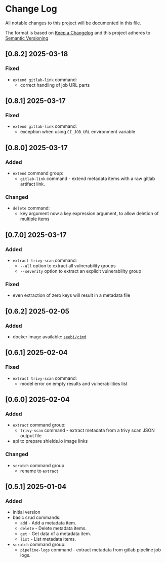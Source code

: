 # Change Log

All notable changes to this project will be documented in this file.

The format is based on [Keep a Changelog](http://keepachangelog.com/) and this project adheres to [Semantic Versioning](https://semver.org/)

## [0.8.2] 2025-03-18

### Fixed

- `extend gitlab-link` command:
  - correct handling of job URL parts

## [0.8.1] 2025-03-17

### Fixed

- `extend gitlab-link` command:
  - exception when using `CI_JOB_URL` environment variable

## [0.8.0] 2025-03-17

### Added

- `extend` command group:
  - `gitlab-link` command - extend metadata items with a raw gitlab artifact link.

### Changed

- `delete` command:
  - key argument now a key expression argument, to allow deletion of multiple items

## [0.7.0] 2025-03-17

### Added

- `extract trivy-scan` command:
  - `--all` option to extract all vulnerability groups
  - `--severity` option to extract an explicit vulnerability group

### Fixed

- even extraction of zero keys will result in a metadata file

## [0.6.2] 2025-02-05

### Added

- docker image available: [`seebi/cimd`](https://hub.docker.com/repository/docker/seebi/cimd/)

## [0.6.1] 2025-02-04

### Fixed

- `extract trivy-scan` command:
  - model error on empty results and vulnerabilities list

## [0.6.0] 2025-02-04

### Added

- `extract` command group:
  - `trivy-scan` command - extract metadata from a trivy scan JSON output file
- api to prepare shields.io image links

### Changed

- `scratch` command group
  - rename to `extract`

## [0.5.1] 2025-01-04

### Added

- initial version
- basic crud commands:
  - `add` - Add a metadata item.
  - `delete` - Delete metadata items.
  - `get` - Get data of a metadata item.
  - `list` - List metadata items.
- `scratch` command group:
  - `pipeline-logs` command - extract metadata from gitlab pipeline job logs.
